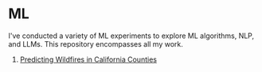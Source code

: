 # ML

I've conducted a variety of ML experiments to explore ML algorithms, NLP, and LLMs. This repository encompasses all my work.

1. [Predicting Wildfires in California Counties](https://github.com/chisunku/ML/tree/main/wildfire%20prediction)
